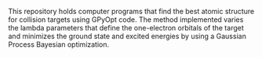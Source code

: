 This repository holds computer programs that find the best atomic structure for collision targets  using GPyOpt code. The method implemented varies the lambda parameters that define the one-electron orbitals of the target and minimizes the ground state and excited energies by using a Gaussian Process Bayesian optimization.
